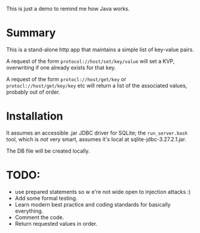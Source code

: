 This is just a demo to remind me how Java works.

# Summary
This is a stand-alone http app that maintains a simple list of key-value pairs. 

A request of the form `protocol://host/set/key/value` will set a KVP, overwriting if one already exists for that key.

A request of the form `protocl://host/get/key` or `protocl://host/get/key/key` etc will return a list of the associated
values, probably out of order.

# Installation
It assumes an accessible .jar JDBC driver for SQLite; the `run_server.bash` tool, which is _not_ very smart, assumes
it's local at sqlite-jdbc-3.27.2.1.jar.

The DB file will be created locally.

# TODO: 
- use prepared statements so w e're not wide open to injection attacks :)
- Add some formal testing.
- Learn modern best practice and coding standards for basically everything.
- Comment the code.
- Return requested values in order.
